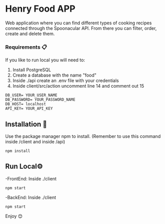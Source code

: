 # Henry Food APP

Web application where you can find different types of cooking recipes connected through the Spoonacular API. From there you can filter, order, create and delete them.   

### Requirements 📋

If you like to run local you will need to:
1. Install PostgreSQL
3. Create a database with the name "food"
4. Inside ./api create an .env file with your credentials
5. Inside client/src/action uncomment line 14 and comment out 15

```
DB_USER= YOUR_USER_NAME
DB_PASSWORD= YOUR_PASSWORD_NAME
DB_HOST= localhost
API_KEY= YOUR_API_KEY
```

## Installation 🔧

Use the package manager npm to install. (Remember to use this command inside /client and inside /api)

```
npm install 
```

## Run Local⚙️

-FrontEnd:
Inside ./client
```
npm start
```
-BackEnd:
Inside ./client
```
npm start
```
Enjoy 😊
